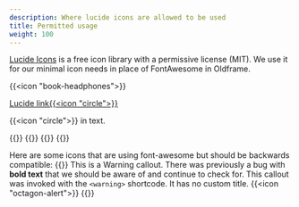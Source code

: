 ```yaml
---
description: Where lucide icons are allowed to be used 
title: Permitted usage
weight: 100
---
```


[Lucide Icons](https://lucide.dev/) is a free icon library with a permissive license (MIT). We use it for our minimal icon needs in place of FontAwesome in Oldframe.

{{<icon "book-headphones">}}

[Lucide link{{<icon "circle">}}](#)

{{<icon "circle">}} in text.

{{<icon-bug>}}
{{<icon-feature>}}
{{<icon-info>}}
{{<icon-resolved>}}

Here are some icons that are using font-awesome but should be backwards compatible:
<i class="fa-solid fa-check" style="color:green"></i>
<i class="fa fa-circle"></i>
<i class="fa-solid fa-bug" style="color:#E4002B"></i>
<i class="fa-solid fa-bug-slash" style="color:#666666"></i>
<i class="fa-solid fa-circle-info" style="color:#1d9cd3;"></i>
<i class="fa-solid fa-file-circle-plus" style="color:#009639"></i>
<i class="fa-solid fa-check"></i>
<i class="fa fa-x"></i>
<i class="fa-solid fa-download"></i>
<i class="fa-solid fa-ban" style="color: red"></i>
<i class="fa fa-check-circle" aria-hidden="true"></i>
<i class="fas fa-heartbeat"></i>
<i class="fas fa-code-branch"></i>
<i class="fas fa-desktop"></i>
<i class="fas fa-certificate"></i>
<i class="fas fa-cogs"></i>
<i class="fas fa-shield-alt"></i>
<i class="fas fa-microchip"></i> 
<i class="fas fa-memory"></i> 
<i class="fas fa-hdd"></i>
<i class="fas fa-exclamation-triangle"></i>
<i class="fas fa-tachometer-alt"></i>
<i class="fa-solid fa-circle-exclamation"></i>
<i class="far fa-file-code"></i>
<i class="fa-solid fa-circle-info"></i>
<i class="fa fa-exclamation-triangle" aria-hidden="true" aria-label="Warning"></i>
<i class="fa-regular fa-lightbulb" aria-hidden="true" aria-label="Tip"></i>
<i class="fa-solid fa-circle-check center"></i>
<i class="fa-solid fa-triangle-exclamation"></i>
<i class="fa-solid fa-info-circle"></i>
<i class="fa-solid fa-arrow-up-right-from-square" style="color:#009639;"></i>
<i class="fa-solid fa-chevron-right"></i>
<i class="fa-regular fa-pen-to-square"></i>
<i class="fa-regular fa-star" style='color:gold'></i>
<i class="fas fa-link fa-xs" aria-hidden="true"></i>
<i class="fa fa-chevron-right sidebar-visible-collapsed"></i>
<i class="fa fa-chevron-left sidebar-visible-expanded"></i>
<i class="fa fa-chevron-up"></i>
<i class="fa fa-chevron-down"></i>
<i class="fas fa-flask fa-lg beta-icon"></i>
{{<warning>}}
This is a Warning callout. There was previously a bug with **bold text** that we should be aware of and continue to check for. This callout was invoked with the `<warning>` shortcode. It has no custom title. {{<icon "octagon-alert">}}
{{</warning>}}